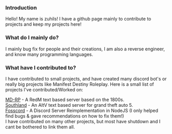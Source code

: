 ### Introduction

Hello! My name is zuhils! I have a github page mainly to contribute to projects and keep my projects here!

### What do I mainly do?
I mainly bug fix for people and their creations, I am also a reverse engineer, and know many programming languages.

### What have I contributed to?
I have contributed to small projects, and have created many discord bot's or really big projects like Manifest Destiny Roleplay. Here is a small list of projects I've contributed/Worked on:

<a href="https://forum.md-rp.com/">MD-RP</a> - A RedM text based server based on the 1800s.<br>
<a href="https://forum.sol-rp.com/">Southland</a> - An AltV text based server for grand theft auto 5.<br>
<a href="https://fosscord.com/">Fosscord</a> - A Discord Server Reimplementation in NodeJS (I only helped find bugs & gave recommendations on how to fix them!)<br>
I have contributed on many other projects, but most have shutdown and I cant be bothered to link them all.<br>

<!--
**parpzuhils/parpzuhils** is a ✨ _special_ ✨ repository because its `README.md` (this file) appears on your GitHub profile.

Here are some ideas to get you started:

- 🔭 I’m currently working on ...
- 🌱 I’m currently learning ...
- 👯 I’m looking to collaborate on ...
- 🤔 I’m looking for help with ...
- 💬 Ask me about ...
- 📫 How to reach me: ...
- 😄 Pronouns: ...
- ⚡ Fun fact: ...
-->
